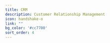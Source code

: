 ```yaml
---
title: CRM
description: Customer Relationship Management
icon: handshake-o
link: ""
bg_color: '#cc7700'
sort_order: 4
---
```

